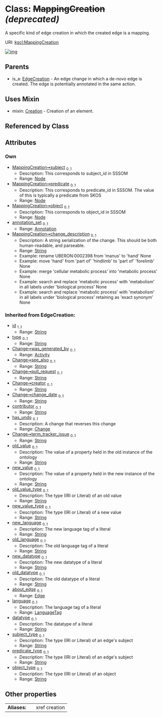 
# Class: ~~MappingCreation~~ _(deprecated)_


A specific kind of edge creation in which the created edge is a mapping.

URI: [kgcl:MappingCreation](http://w3id.org/kgcl/MappingCreation)


[![img](https://yuml.me/diagram/nofunky;dir:TB/class/[Node],[Annotation]<annotation_set(i)%200..1-++[MappingCreation&#124;change_description:string%20%3F;subject_type(i):string%20%3F;predicate_type(i):string%20%3F;object_type(i):string%20%3F;language(i):LanguageTag%20%3F;datatype(i):string%20%3F;old_value(i):string%20%3F;new_value(i):string%20%3F;old_value_type(i):string%20%3F;new_value_type(i):string%20%3F;new_language(i):string%20%3F;old_language(i):string%20%3F;new_datatype(i):string%20%3F;old_datatype(i):string%20%3F;id(i):string;type(i):string%20%3F;see_also(i):string%20%3F;pull_request(i):string%20%3F;creator(i):string%20%3F;change_date(i):string%20%3F;contributor(i):string%20%3F;term_tracker_issue(i):string%20%3F],[Node]<object%200..1-%20[MappingCreation],[Node]<predicate%200..1-%20[MappingCreation],[Node]<subject%200..1-%20[MappingCreation],[MappingCreation]uses%20-.->[Creation],[EdgeCreation]^-[MappingCreation],[EdgeCreation],[Edge],[Creation],[Change],[Annotation],[Activity])](https://yuml.me/diagram/nofunky;dir:TB/class/[Node],[Annotation]<annotation_set(i)%200..1-++[MappingCreation&#124;change_description:string%20%3F;subject_type(i):string%20%3F;predicate_type(i):string%20%3F;object_type(i):string%20%3F;language(i):LanguageTag%20%3F;datatype(i):string%20%3F;old_value(i):string%20%3F;new_value(i):string%20%3F;old_value_type(i):string%20%3F;new_value_type(i):string%20%3F;new_language(i):string%20%3F;old_language(i):string%20%3F;new_datatype(i):string%20%3F;old_datatype(i):string%20%3F;id(i):string;type(i):string%20%3F;see_also(i):string%20%3F;pull_request(i):string%20%3F;creator(i):string%20%3F;change_date(i):string%20%3F;contributor(i):string%20%3F;term_tracker_issue(i):string%20%3F],[Node]<object%200..1-%20[MappingCreation],[Node]<predicate%200..1-%20[MappingCreation],[Node]<subject%200..1-%20[MappingCreation],[MappingCreation]uses%20-.->[Creation],[EdgeCreation]^-[MappingCreation],[EdgeCreation],[Edge],[Creation],[Change],[Annotation],[Activity])

## Parents

 *  is_a: [EdgeCreation](EdgeCreation.md) - An edge change in which a de-novo edge is created. The edge is potentially annotated in the same action.

## Uses Mixin

 *  mixin: [Creation](Creation.md) - Creation of an element.

## Referenced by Class


## Attributes


### Own

 * [MappingCreation➞subject](MappingCreation_subject.md)  <sub>0..1</sub>
     * Description: This corresponds to subject_id in SSSOM
     * Range: [Node](Node.md)
 * [MappingCreation➞predicate](MappingCreation_predicate.md)  <sub>0..1</sub>
     * Description: This corresponds to predicate_id in SSSOM. The value of this is typically a predicate from SKOS
     * Range: [Node](Node.md)
 * [MappingCreation➞object](MappingCreation_object.md)  <sub>0..1</sub>
     * Description: This corresponds to object_id in SSSOM
     * Range: [Node](Node.md)
 * [annotation_set](annotation_set.md)  <sub>0..1</sub>
     * Range: [Annotation](Annotation.md)
 * [MappingCreation➞change_description](MappingCreation_change_description.md)  <sub>0..1</sub>
     * Description: A string serialization of the change. This should be both human-readable, and parseable.
     * Range: [String](types/String.md)
     * Example: rename UBERON:0002398 from 'manus' to 'hand' None
     * Example: move 'hand' from 'part of' 'hindlimb' to 'part of' 'forelimb' None
     * Example: merge 'cellular metabolic process' into 'metabolic process' None
     * Example: search and replace 'metabolic process' with 'metabolism' in all labels under 'biological process' None
     * Example: search and replace 'metabolic process' with 'metabolism' in all labels under 'biological process' retaining as 'exact synonym' None

### Inherited from EdgeCreation:

 * [id](id.md)  <sub>1..1</sub>
     * Range: [String](types/String.md)
 * [type](type.md)  <sub>0..1</sub>
     * Range: [String](types/String.md)
 * [Change➞was_generated_by](Change_was_generated_by.md)  <sub>0..1</sub>
     * Range: [Activity](Activity.md)
 * [Change➞see_also](Change_see_also.md)  <sub>0..1</sub>
     * Range: [String](types/String.md)
 * [Change➞pull_request](Change_pull_request.md)  <sub>0..1</sub>
     * Range: [String](types/String.md)
 * [Change➞creator](Change_creator.md)  <sub>0..1</sub>
     * Range: [String](types/String.md)
 * [Change➞change_date](Change_change_date.md)  <sub>0..1</sub>
     * Range: [String](types/String.md)
 * [contributor](contributor.md)  <sub>0..1</sub>
     * Range: [String](types/String.md)
 * [has_undo](has_undo.md)  <sub>0..1</sub>
     * Description: A change that reverses this change
     * Range: [Change](Change.md)
 * [Change➞term_tracker_issue](Change_term_tracker_issue.md)  <sub>0..1</sub>
     * Range: [String](types/String.md)
 * [old_value](old_value.md)  <sub>0..1</sub>
     * Description: The value of a property held in the old instance of the ontology
     * Range: [String](types/String.md)
 * [new_value](new_value.md)  <sub>0..1</sub>
     * Description: The value of a property held in the new instance of the ontology
     * Range: [String](types/String.md)
 * [old_value_type](old_value_type.md)  <sub>0..1</sub>
     * Description: The type (IRI or Literal) of an old value
     * Range: [String](types/String.md)
 * [new_value_type](new_value_type.md)  <sub>0..1</sub>
     * Description: The type (IRI or Literal) of a new value
     * Range: [String](types/String.md)
 * [new_language](new_language.md)  <sub>0..1</sub>
     * Description: The new language tag of a literal
     * Range: [String](types/String.md)
 * [old_language](old_language.md)  <sub>0..1</sub>
     * Description: The old language tag of a literal
     * Range: [String](types/String.md)
 * [new_datatype](new_datatype.md)  <sub>0..1</sub>
     * Description: The new datatype of a literal
     * Range: [String](types/String.md)
 * [old_datatype](old_datatype.md)  <sub>0..1</sub>
     * Description: The old datatype of a literal
     * Range: [String](types/String.md)
 * [about_edge](about_edge.md)  <sub>0..1</sub>
     * Range: [Edge](Edge.md)
 * [language](language.md)  <sub>0..1</sub>
     * Description: The language tag of a literal
     * Range: [LanguageTag](types/LanguageTag.md)
 * [datatype](datatype.md)  <sub>0..1</sub>
     * Description: The datatype of a literal
     * Range: [String](types/String.md)
 * [subject_type](subject_type.md)  <sub>0..1</sub>
     * Description: The type (IRI or Literal) of an edge's subject
     * Range: [String](types/String.md)
 * [predicate_type](predicate_type.md)  <sub>0..1</sub>
     * Description: The type (IRI or Literal) of an edge's subject
     * Range: [String](types/String.md)
 * [object_type](object_type.md)  <sub>0..1</sub>
     * Description: The type (IRI or Literal) of an object
     * Range: [String](types/String.md)

## Other properties

|  |  |  |
| --- | --- | --- |
| **Aliases:** | | xref creation |

